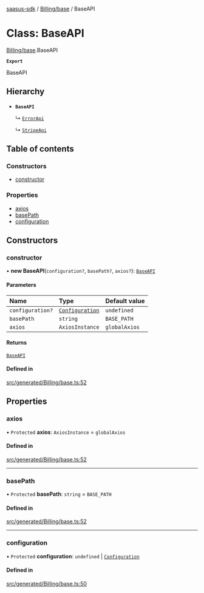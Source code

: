 [saasus-sdk](../README.md) / [Billing/base](../modules/Billing_base.md) / BaseAPI

# Class: BaseAPI

[Billing/base](../modules/Billing_base.md).BaseAPI

**`Export`**

BaseAPI

## Hierarchy

- **`BaseAPI`**

  ↳ [`ErrorApi`](Billing_api.ErrorApi.md)

  ↳ [`StripeApi`](Billing_api.StripeApi.md)

## Table of contents

### Constructors

- [constructor](Billing_base.BaseAPI.md#constructor)

### Properties

- [axios](Billing_base.BaseAPI.md#axios)
- [basePath](Billing_base.BaseAPI.md#basepath)
- [configuration](Billing_base.BaseAPI.md#configuration)

## Constructors

### constructor

• **new BaseAPI**(`configuration?`, `basePath?`, `axios?`): [`BaseAPI`](Billing_base.BaseAPI.md)

#### Parameters

| Name | Type | Default value |
| :------ | :------ | :------ |
| `configuration?` | [`Configuration`](Billing_configuration.Configuration.md) | `undefined` |
| `basePath` | `string` | `BASE_PATH` |
| `axios` | `AxiosInstance` | `globalAxios` |

#### Returns

[`BaseAPI`](Billing_base.BaseAPI.md)

#### Defined in

[src/generated/Billing/base.ts:52](https://github.com/saasus-platform/saasus-sdk-javascript/blob/55abc15/src/generated/Billing/base.ts#L52)

## Properties

### axios

• `Protected` **axios**: `AxiosInstance` = `globalAxios`

#### Defined in

[src/generated/Billing/base.ts:52](https://github.com/saasus-platform/saasus-sdk-javascript/blob/55abc15/src/generated/Billing/base.ts#L52)

___

### basePath

• `Protected` **basePath**: `string` = `BASE_PATH`

#### Defined in

[src/generated/Billing/base.ts:52](https://github.com/saasus-platform/saasus-sdk-javascript/blob/55abc15/src/generated/Billing/base.ts#L52)

___

### configuration

• `Protected` **configuration**: `undefined` \| [`Configuration`](Billing_configuration.Configuration.md)

#### Defined in

[src/generated/Billing/base.ts:50](https://github.com/saasus-platform/saasus-sdk-javascript/blob/55abc15/src/generated/Billing/base.ts#L50)
